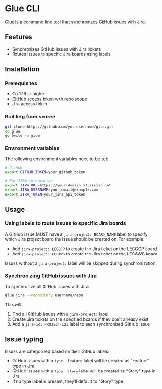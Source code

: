 # Glue CLI

Glue is a command-line tool that synchronizes GitHub issues with Jira.

## Features

- Synchronizes GitHub issues with Jira tickets
- Routes issues to specific Jira boards using labels

## Installation

### Prerequisites

- Go 1.16 or higher
- GitHub access token with repo scope
- Jira access token

### Building from source

```bash
git clone https://github.com/yourusername/glue.git
cd glue
go build -o glue
```

### Environment variables

The following environment variables need to be set:

```bash
# GitHub
export GITHUB_TOKEN=your_github_token

# For JIRA integration
export JIRA_URL=https://your-domain.atlassian.net
export JIRA_USERNAME=your_email@example.com
export JIRA_TOKEN=your_jira_api_token
```

## Usage

### Using labels to route issues to specific Jira boards

A GitHub issue MUST have a `jira-project: BOARD_NAME` label to specify which Jira project board the issue should be created on. For example:

- Add `jira-project: LEGGCP` to create the Jira ticket on the LEGGCP board
- Add `jira-project: LEGAWS` to create the Jira ticket on the LEGAWS board

Issues without a `jira-project:` label will be skipped during synchronization.

### Synchronizing GitHub issues with Jira

To synchronize all GitHub issues with Jira:

```bash
glue jira --repository username/repo
```

This will:
1. Find all GitHub issues with a `jira-project:` label
2. Create Jira tickets on the specified boards if they don't already exist
3. Add a `jira-id: PROJECT-123` label to each synchronized GitHub issue

## Issue typing

Issues are categorized based on their GitHub labels:
- GitHub issues with a `type: feature` label will be created as "Feature" type in Jira
- GitHub issues with a `type: story` label will be created as "Story" type in Jira
- If no type label is present, they'll default to "Story" type
